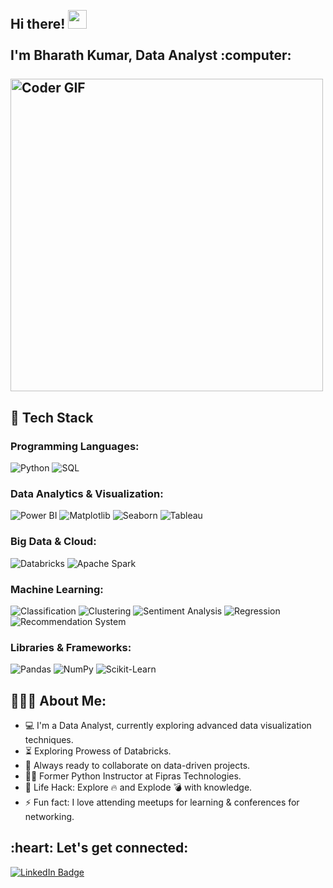 <h2 align="left">
 <abc>
  <br>Hi there! <img src="https://user-images.githubusercontent.com/42378118/110234147-e3259600-7f4e-11eb-95be-0c4047144dea.gif" width="30"><br>
  <br> I'm Bharath Kumar, Data Analyst :computer:<br>
  <br>
    <img src="https://media.giphy.com/media/SWoSkN6DxTszqIKEqv/giphy.gif" alt="Coder GIF" width="500">
 </abc>
</h2> 

## 🚀 Tech Stack

### Programming Languages:
![Python](https://img.shields.io/badge/Python-3776AB?style=for-the-badge&logo=python&logoColor=white)
![SQL](https://img.shields.io/badge/SQL-4479A1?style=for-the-badge&logo=postgresql&logoColor=white)

### Data Analytics & Visualization:
![Power BI](https://img.shields.io/badge/Power%20BI-F2C811?style=for-the-badge&logo=powerbi&logoColor=black)
![Matplotlib](https://img.shields.io/badge/Matplotlib-ffffff?style=for-the-badge&logo=matplotlib&logoColor=black)
![Seaborn](https://img.shields.io/badge/Seaborn-2D3E50?style=for-the-badge&logo=seaborn&logoColor=white)
![Tableau](https://img.shields.io/badge/Tableau-FFFFFF?style=for-the-badge&logo=tableau&logoColor=000000)


### Big Data & Cloud:
![Databricks](https://img.shields.io/badge/Databricks-FF3621?style=for-the-badge&logo=databricks&logoColor=white)
![Apache Spark](https://img.shields.io/badge/Apache%20Spark-E25A1C?style=for-the-badge&logo=apachespark&logoColor=white)

### Machine Learning:
![Classification](https://img.shields.io/badge/Classification-AB47BC?style=for-the-badge) ![Clustering](https://img.shields.io/badge/Clustering-42A5F5?style=for-the-badge) ![Sentiment Analysis](https://img.shields.io/badge/Sentiment%20Analysis-FFD54F?style=for-the-badge) ![Regression](https://img.shields.io/badge/Regression-4CAF50?style=for-the-badge) ![Recommendation System](https://img.shields.io/badge/Recommendation%20System-607D8B?style=for-the-badge)


### Libraries & Frameworks:
![Pandas](https://img.shields.io/badge/Pandas-150458?style=for-the-badge&logo=pandas&logoColor=white)
![NumPy](https://img.shields.io/badge/NumPy-013243?style=for-the-badge&logo=numpy&logoColor=white)
![Scikit-Learn](https://img.shields.io/badge/Scikit--Learn-F7931E?style=for-the-badge&logo=scikit-learn&logoColor=white)

<h2 align="left">👨🏻‍💻 About Me:</h2>

- :computer: I'm a Data Analyst, currently exploring advanced data visualization techniques.
- :hourglass_flowing_sand: Exploring Prowess of Databricks.
- :rocket: Always ready to collaborate on data-driven projects.
- :man_technologist: Former Python Instructor at Fipras Technologies.
- :dart: Life Hack: Explore :fire: and Explode :bomb: with knowledge.
- :zap: Fun fact: I love attending meetups for learning & conferences for networking.<br>

<h2 align="left">:heart: Let's get connected:</h2>

<a href="https://www.linkedin.com/in/bharath-kumar07/" target="_blank">
    <img src="https://img.shields.io/badge/-Bharath%20Kumar-blue?style=flat-square&logo=Linkedin&logoColor=white" alt="LinkedIn Badge">
</a>

